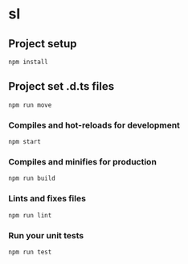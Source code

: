 # sl

## Project setup
```
npm install
```
## Project set .d.ts files
```
npm run move
```

### Compiles and hot-reloads for development
```
npm start
```

### Compiles and minifies for production
```
npm run build
```

### Lints and fixes files
```
npm run lint
```

### Run your unit tests
```
npm run test
```
